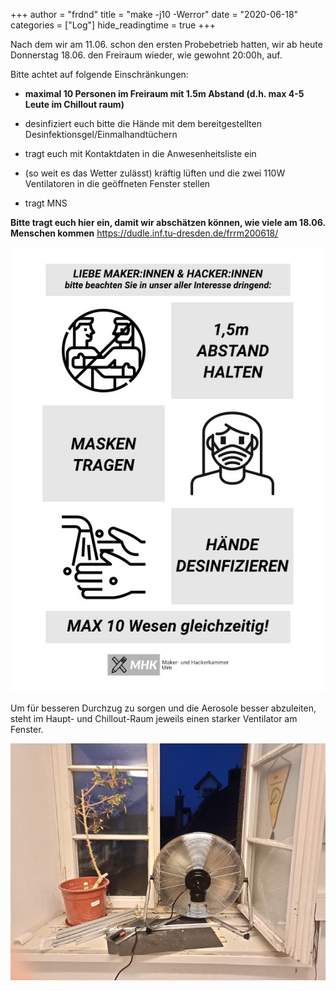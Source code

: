 +++
author = "frdnd"
title = "make -j10 -Werror"
date = "2020-06-18"
categories = ["Log"]
hide_readingtime = true
+++

Nach dem wir am 11.06. schon den ersten Probebetrieb hatten, wir ab heute Donnerstag 18.06. den Freiraum wieder, wie gewohnt 20:00h, auf.

Bitte achtet auf folgende Einschränkungen:

* **maximal 10 Personen im Freiraum mit 1.5m Abstand (d.h. max 4-5 Leute im Chillout raum)**

* desinfiziert euch bitte die Hände mit dem bereitgestellten Desinfektionsgel/Einmalhandtüchern

* tragt euch mit Kontaktdaten in die Anwesenheitsliste ein

* (so weit es das Wetter zulässt) kräftig lüften und die zwei 110W Ventilatoren in die geöffneten Fenster stellen

* tragt MNS 

**Bitte tragt euch hier ein, damit wir abschätzen können, wie viele am 18.06. Menschen kommen**
https://dudle.inf.tu-dresden.de/frrm200618/

![](covid_rules.jpg)

Um für besseren Durchzug zu sorgen und die Aerosole besser abzuleiten, steht im Haupt- und Chillout-Raum jeweils einen starker Ventilator am Fenster.

![](ventilator.jpg)